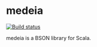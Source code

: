 # medeia
[![Build status](https://img.shields.io/travis/medeia/medeia/master.svg)](https://travis-ci.org/medeia/medeia)

medeia is a BSON library for Scala.

